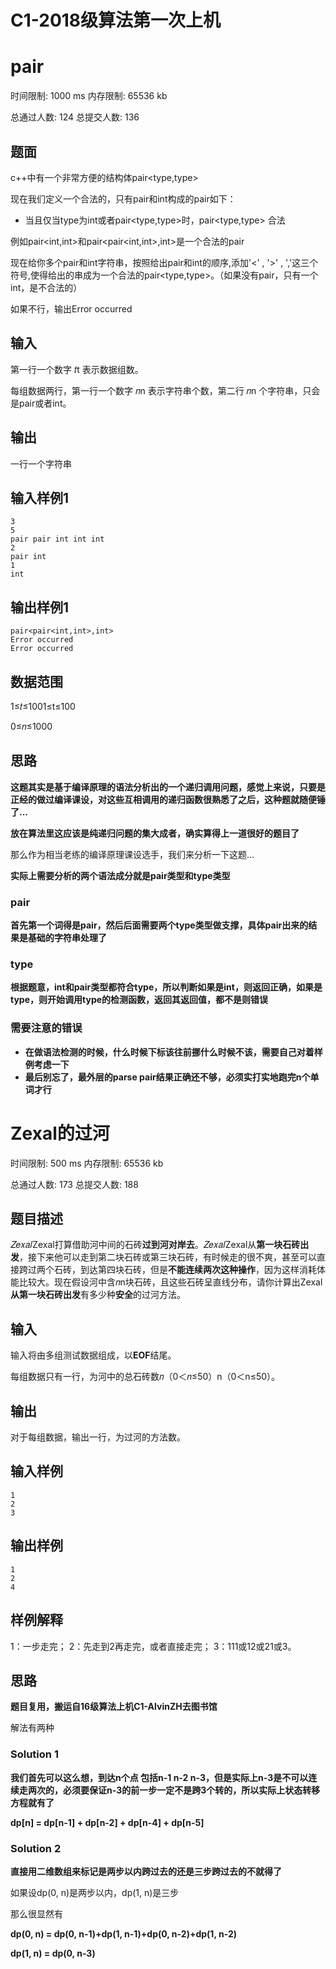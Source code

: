 # C1-2018级算法第一次上机

# pair

时间限制: 1000 ms 内存限制: 65536 kb

总通过人数: 124 总提交人数: 136

## 题面

c++中有一个非常方便的结构体pair<type,type>

现在我们定义一个合法的，只有pair和int构成的pair如下：

- 当且仅当type为int或者pair<type,type>时，pair<type,type> 合法

例如pair<int,int>和pair<pair<int,int>,int>是一个合法的pair

现在给你多个pair和int字符串，按照给出pair和int的顺序,添加'<' , '>' , ','这三个符号,使得给出的串成为一个合法的pair<type,type>。（如果没有pair，只有一个int，是不合法的）

如果不行，输出Error occurred

## 输入

第一行一个数字 𝑡t 表示数据组数。

每组数据两行，第一行一个数字 𝑛n 表示字符串个数，第二行 𝑛n 个字符串，只会是pair或者int。

## 输出

一行一个字符串

## 输入样例1

```
3
5
pair pair int int int
2
pair int
1
int
```

## 输出样例1

```
pair<pair<int,int>,int>
Error occurred
Error occurred
```

## 数据范围

1≤𝑡≤1001≤t≤100

0≤𝑛≤1000

## 思路

**这题其实是基于编译原理的语法分析出的一个递归调用问题，感觉上来说，只要是正经的做过编译课设，对这些互相调用的递归函数很熟悉了之后，这种题就随便锤了...**

**放在算法里这应该是纯递归问题的集大成者，确实算得上一道很好的题目了**

那么作为相当老练的编译原理课设选手，我们来分析一下这题...

**实际上需要分析的两个语法成分就是pair类型和type类型**

### pair

**首先第一个词得是pair，然后后面需要两个type类型做支撑，具体pair出来的结果是基础的字符串处理了**

### type

**根据题意，int和pair类型都符合type，所以判断如果是int，则返回正确，如果是type，则开始调用type的检测函数，返回其返回值，都不是则错误**

### 需要注意的错误

- **在做语法检测的时候，什么时候下标该往前挪什么时候不该，需要自己对着样例考虑一下**
- **最后别忘了，最外层的parse pair结果正确还不够，必须实打实地跑完n个单词才行**



# Zexal的过河

时间限制: 500 ms 内存限制: 65536 kb

总通过人数: 173 总提交人数: 188

## 题目描述

𝑍𝑒𝑥𝑎𝑙Zexal打算借助河中间的石砖**过到河对岸去**。𝑍𝑒𝑥𝑎𝑙Zexal从**第一块石砖出发**，接下来他可以走到第二块石砖或第三块石砖，有时候走的很不爽，甚至可以直接跨过两个石砖，到达第四块石砖，但是**不能连续两次这种操作**，因为这样消耗体能比较大。现在假设河中含𝑛n块石砖，且这些石砖呈直线分布，请你计算出Zexal**从第一块石砖出发**有多少种**安全**的过河方法。

## 输入

输入将由多组测试数据组成，以**EOF**结尾。

每组数据只有一行，为河中的总石砖数𝑛（0＜𝑛≤50）n（0＜n≤50）。

## 输出

对于每组数据，输出一行，为过河的方法数。

## 输入样例

```
1
2
3
```

## 输出样例

```
1
2
4
```

## 样例解释

1：一步走完；
2：先走到2再走完，或者直接走完；
3：111或12或21或3。

## 思路

**题目复用，搬运自16级算法上机C1-AlvinZH去图书馆**

解法有两种

### Solution 1

**我们首先可以这么想，到达n个点 包括n-1 n-2 n-3，但是实际上n-3是不可以连续走两次的，必须要保证n-3的前一步一定不是跨3个转的，所以实际上状态转移方程就有了**

**dp[n] = dp[n-1] + dp[n-2] + dp[n-4] + dp[n-5]**

### Solution 2

**直接用二维数组来标记是两步以内跨过去的还是三步跨过去的不就得了**

如果设dp(0, n)是两步以内，dp(1, n)是三步

那么很显然有

**dp(0, n) = dp(0, n-1)+dp(1, n-1)+dp(0, n-2)+dp(1, n-2)**

**dp(1, n) = dp(0, n-3)**
